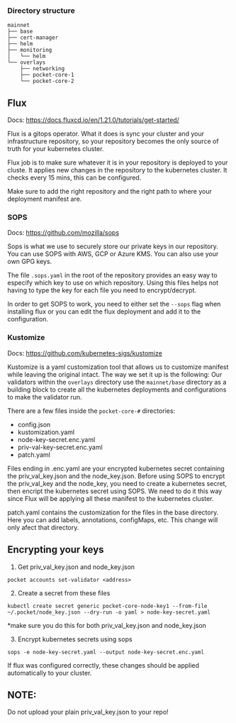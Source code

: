 
### Directory structure
```
mainnet
├── base
├── cert-manager
├── helm
├── monitoring
│   └── helm
└── overlays
    ├── networking
    ├── pocket-core-1
    └── pocket-core-2
```

## Flux
Docs: https://docs.fluxcd.io/en/1.21.0/tutorials/get-started/<br>

Flux is a gitops operator. What it does is sync your cluster and your infrastructure repository, so your repository becomes the only source of truth for your kubernetes cluster.

Flux job is to make sure whatever it is in your repository is deployed to your cluste. It applies new changes in the repository to the kubernetes cluster. It checks every 15 mins, this can be configured.  

Make sure to add the right repository and the right path to where your deployment manifest are. <br>



### SOPS
Docs: https://github.com/mozilla/sops <br>

Sops is what we use to securely store our private keys in our repository. You can use SOPS with AWS, GCP or Azure KMS. You can also use your own GPG keys.

The file `.sops.yaml` in the root of the repository provides an easy way to especify which key to use on which repository. Using this files helps not having to type the key for each file you need to encrypt/decrypt.

In order to get SOPS to work, you need to either set the `--sops` flag when installing flux or you can edit the flux deployment and add it to the configuration.

### Kustomize
Docs: https://github.com/kubernetes-sigs/kustomize<br>

Kustomize is a yaml customization tool that allows us to customize manifest while leaving the original intact. The way we set it up is the following:
Our validators within the `overlays` directory use the `mainnet/base` directory as a building block to create all the kubernetes deployments and configurations to make the validator run.

There are a few files inside the `pocket-core-#` directories: 
- config.json
- kustomization.yaml
- node-key-secret.enc.yaml
- priv-val-key-secret.enc.yaml
- patch.yaml

Files ending in .enc.yaml are your encrypted kubernetes secret containing the priv_val_key.json and the node_key.json. Before using SOPS to encrypt the priv_val_key and the node_key, you need to create a kubernetes secret, then encript the kubernetes secret using SOPS. We need to do it this way since Flux will be applying all these manifest to the kubernetes cluster.

patch.yaml contains the customization for the files in the base directory. Here you can add labels, annotations, configMaps, etc. This change will only afect that directory.


## Encrypting your keys

1. Get priv_val_key.json and node_key.json
```
pocket accounts set-validator <address>
```
2. Create a secret from these files
```
kubectl create secret generic pocket-core-node-key1 --from-file ~/.pocket/node_key.json --dry-run -o yaml > node-key-secret.yaml
``` 
*make sure you do this for both priv_val_key.json and node_key.json

3. Encrypt kubernetes secrets using sops
```
sops -e node-key-secret.yaml --output node-key-secret.enc.yaml
```

If flux was configured correctly, these changes should be applied automatically to your cluster.


## NOTE:

Do not upload your plain priv_val_key.json to your repo!